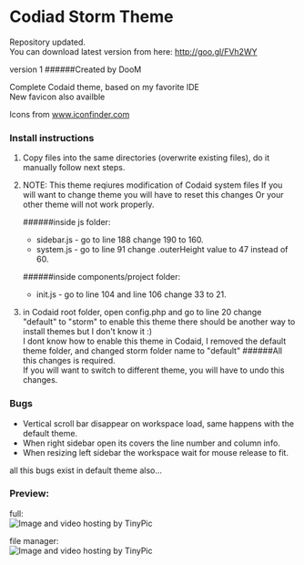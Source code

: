 Codiad Storm Theme
==================
Repository updated.  
You can download latest version from here: http://goo.gl/FVh2WY


version 1
######Created by DooM

Complete Codaid theme, based on my favorite IDE  
New favicon also availble

Icons from www.iconfinder.com

### Install instructions
1. Copy files into the same directories (overwrite existing files), do it manually follow next steps.
2. NOTE: This theme reqiures modification of Codaid system files
    If you will want to change theme you will have to reset this changes
    Or your other theme will not work properly. 

   ######inside js folder:
    - sidebar.js - go to line 188 change 190 to 160.
    - system.js - go to line 91 change .outerHeight value to 47 instead of 60.

   ######inside components/project folder:
	- init.js - go to line 104 and line 106 change 33 to 21.

3. in Codaid root folder, open config.php and go to line 20 change "default" to "storm" to enable this theme
   there should be another way to install themes but I don't know it :)  
I dont know how to enable this theme in Codaid, I removed the default theme folder, and changed storm folder name to "default"
######All this changes is required.  
If you will want to switch to different theme, you will have to undo this changes.

### Bugs

- Vertical scroll bar disappear on workspace load, same happens with the default theme.
- When right sidebar open its covers the line number and column info.
- When resizing left sidebar the workspace wait for mouse release to fit.

all this bugs exist in default theme also...

### Preview:  
full:  
<img src="http://i43.tinypic.com/54pol.jpg" border="0" alt="Image and video hosting by TinyPic">

file manager:  
<img src="http://i40.tinypic.com/x6jsj7.jpg" border="0" alt="Image and video hosting by TinyPic">
